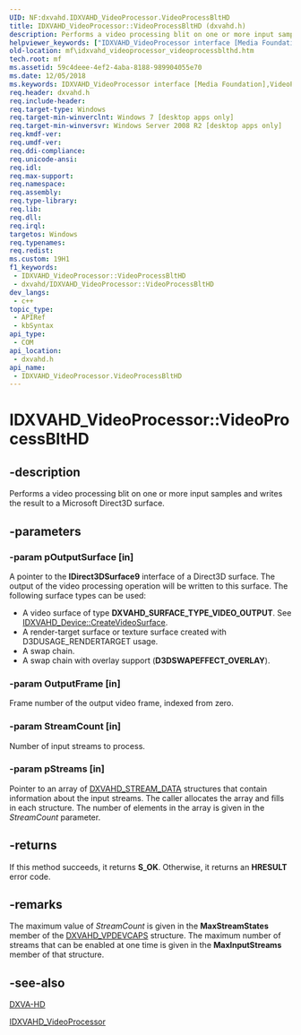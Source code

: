 ```yaml
---
UID: NF:dxvahd.IDXVAHD_VideoProcessor.VideoProcessBltHD
title: IDXVAHD_VideoProcessor::VideoProcessBltHD (dxvahd.h)
description: Performs a video processing blit on one or more input samples and writes the result to a Microsoft Direct3D surface.
helpviewer_keywords: ["IDXVAHD_VideoProcessor interface [Media Foundation]","VideoProcessBltHD method","IDXVAHD_VideoProcessor.VideoProcessBltHD","IDXVAHD_VideoProcessor::VideoProcessBltHD","VideoProcessBltHD","VideoProcessBltHD method [Media Foundation]","VideoProcessBltHD method [Media Foundation]","IDXVAHD_VideoProcessor interface","dxvahd/IDXVAHD_VideoProcessor::VideoProcessBltHD","mf.idxvahd_videoprocessor_videoprocessblthd"]
old-location: mf\idxvahd_videoprocessor_videoprocessblthd.htm
tech.root: mf
ms.assetid: 59c4deee-4ef2-4aba-8188-989904055e70
ms.date: 12/05/2018
ms.keywords: IDXVAHD_VideoProcessor interface [Media Foundation],VideoProcessBltHD method, IDXVAHD_VideoProcessor.VideoProcessBltHD, IDXVAHD_VideoProcessor::VideoProcessBltHD, VideoProcessBltHD, VideoProcessBltHD method [Media Foundation], VideoProcessBltHD method [Media Foundation],IDXVAHD_VideoProcessor interface, dxvahd/IDXVAHD_VideoProcessor::VideoProcessBltHD, mf.idxvahd_videoprocessor_videoprocessblthd
req.header: dxvahd.h
req.include-header: 
req.target-type: Windows
req.target-min-winverclnt: Windows 7 [desktop apps only]
req.target-min-winversvr: Windows Server 2008 R2 [desktop apps only]
req.kmdf-ver: 
req.umdf-ver: 
req.ddi-compliance: 
req.unicode-ansi: 
req.idl: 
req.max-support: 
req.namespace: 
req.assembly: 
req.type-library: 
req.lib: 
req.dll: 
req.irql: 
targetos: Windows
req.typenames: 
req.redist: 
ms.custom: 19H1
f1_keywords:
 - IDXVAHD_VideoProcessor::VideoProcessBltHD
 - dxvahd/IDXVAHD_VideoProcessor::VideoProcessBltHD
dev_langs:
 - c++
topic_type:
 - APIRef
 - kbSyntax
api_type:
 - COM
api_location:
 - dxvahd.h
api_name:
 - IDXVAHD_VideoProcessor.VideoProcessBltHD
---
```


# IDXVAHD_VideoProcessor::VideoProcessBltHD


## -description

Performs a video processing blit on one or more input samples and writes the result to a Microsoft Direct3D surface.

## -parameters

### -param pOutputSurface [in]

A pointer to the <b>IDirect3DSurface9</b> interface of a Direct3D surface. The output of the video processing operation will be written to this surface. The following surface types can be used:

<ul>
<li>A video surface of type <b>DXVAHD_SURFACE_TYPE_VIDEO_OUTPUT</b>. See <a href="/windows/desktop/api/dxvahd/nf-dxvahd-idxvahd_device-createvideosurface">IDXVAHD_Device::CreateVideoSurface</a>. </li>
<li>A render-target surface or texture surface created with D3DUSAGE_RENDERTARGET usage.</li>
<li>A swap chain.</li>
<li>A swap chain with overlay support (<b>D3DSWAPEFFECT_OVERLAY</b>).</li>
</ul>

### -param OutputFrame [in]

Frame number of the output video frame, indexed from zero.

### -param StreamCount [in]

Number of input streams to process.

### -param pStreams [in]

Pointer to an array of <a href="/windows/desktop/api/dxvahd/ns-dxvahd-dxvahd_stream_data">DXVAHD_STREAM_DATA</a> structures that contain information about the input streams. The caller allocates the array and fills in each structure. The number of elements in the array is given in the <i>StreamCount</i> parameter.

## -returns

If this method succeeds, it returns <b xmlns:loc="http://microsoft.com/wdcml/l10n">S_OK</b>. Otherwise, it returns an <b xmlns:loc="http://microsoft.com/wdcml/l10n">HRESULT</b> error code.

## -remarks

The maximum value of <i>StreamCount</i> is given in the <b>MaxStreamStates</b> member of the <a href="/windows/desktop/api/dxvahd/ns-dxvahd-dxvahd_vpdevcaps">DXVAHD_VPDEVCAPS</a> structure. The maximum number of streams that can be enabled at one time is given in the <b>MaxInputStreams</b> member of that structure.

## -see-also

<a href="/windows/desktop/medfound/dxva-hd">DXVA-HD</a>



<a href="/windows/desktop/api/dxvahd/nn-dxvahd-idxvahd_videoprocessor">IDXVAHD_VideoProcessor</a>
